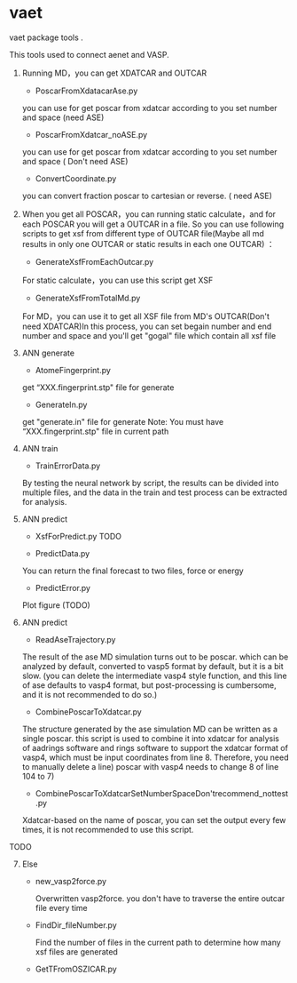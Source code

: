 # vaet
vaet package tools .

This tools used to connect aenet and VASP.


1. Running MD，you can get XDATCAR and OUTCAR

	* PoscarFromXdatacarAse.py    

	you can use for get poscar from xdatcar according to you set number and space (need ASE)

	* PoscarFromXdatcar_noASE.py

	you can use for get poscar from xdatcar according to you set number and space ( Don't need ASE)

	* ConvertCoordinate.py

	you can convert fraction poscar to cartesian or reverse. ( need ASE)


2. When you get all POSCAR，you can running static calculate，and for each POSCAR you will get a OUTCAR in a file. So you can use following scripts to get xsf from different type of OUTCAR file(Maybe all md results in only one OUTCAR or static results in each one OUTCAR) ：


	* GenerateXsfFromEachOutcar.py     

	For static calculate，you can use this script get XSF 

	* GenerateXsfFromTotalMd.py       

	For MD，you can use it to get all XSF file from MD's OUTCAR(Don't need XDATCAR)In this process, you can set begain  number and end number and space and you'll get "gogal" file which contain all xsf file


3. ANN generate

	* AtomeFingerprint.py

	get “XXX.fingerprint.stp" file for generate

	* GenerateIn.py

	get "generate.in" file for generate
	Note: You must have “XXX.fingerprint.stp" file in current path


4. ANN train


	* TrainErrorData.py

	By testing the neural network by script, the results can be divided into multiple files, and the data in the train and test process can be extracted for analysis.

5. ANN predict


	* XsfForPredict.py
TODO

	* PredictData.py

	You can return the final forecast to two files, force or energy

	* PredictError.py

	Plot figure (TODO)


6. ANN predict


	* ReadAseTrajectory.py

	The result of the ase MD simulation turns out to be poscar. which can be analyzed by default, converted to vasp5 format by default, but it is a bit slow. (you can delete the intermediate vasp4 style function, and this line of ase defaults to vasp4 format, but post-processing is cumbersome, and it is not recommended to do so.) 

	* CombinePoscarToXdatcar.py

	The structure generated by the ase simulation MD can be written as a single poscar. this script is used to combine it into xdatcar for analysis of aadrings software and rings software to support the xdatcar format of vasp4, which must be input coordinates from line 8. Therefore, you need to manually delete a line) poscar with vasp4 needs to change 8 of line 104 to 7) 

	* CombinePoscarToXdatcarSetNumberSpaceDon'trecommend_nottest.py

	Xdatcar-based on the name of poscar, you can set the output every few times, it is not recommended to use this script. 


TODO

7. Else

	* new_vasp2force.py

       Overwritten vasp2force. you don't have to traverse the entire outcar file every time

	* FindDir_fileNumber.py

       Find the number of files in the current path to determine how many xsf files are generated 

	* GetTFromOSZICAR.py




